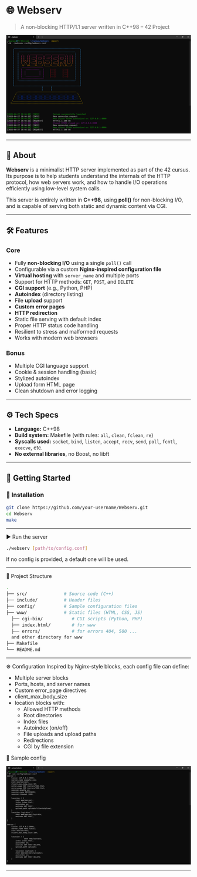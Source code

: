 # 🌐 Webserv

> A non-blocking HTTP/1.1 server written in C++98 – 42 Project

<p align="center">
  <img src="https://github.com/othorel/Webserv/blob/main/img/webserv.png" />
</p>

---

## 🧠 About

**Webserv** is a minimalist HTTP server implemented as part of the 42 cursus. Its purpose is to help students understand the internals of the HTTP protocol, how web servers work, and how to handle I/O operations efficiently using low-level system calls.

This server is entirely written in **C++98**, using **poll()** for non-blocking I/O, and is capable of serving both static and dynamic content via CGI.

---

## 🛠️ Features

### Core

- Fully **non-blocking I/O** using a single `poll()` call
- Configurable via a custom **Nginx-inspired configuration file**
- **Virtual hosting** with `server_name` and multiple ports
- Support for HTTP methods: `GET`, `POST`, and `DELETE`
- **CGI support** (e.g., Python, PHP)
- **Autoindex** (directory listing)
- File **upload** support
- **Custom error pages**
- **HTTP redirection**
- Static file serving with default index
- Proper HTTP status code handling
- Resilient to stress and malformed requests
- Works with modern web browsers

### Bonus

- Multiple CGI language support
- Cookie & session handling (basic)
- Stylized autoindex
- Upload form HTML page
- Clean shutdown and error logging

---

## ⚙️ Tech Specs

- **Language:** C++98
- **Build system:** Makefile (with rules: `all`, `clean`, `fclean`, `re`)
- **Syscalls used:** `socket`, `bind`, `listen`, `accept`, `recv`, `send`, `poll`, `fcntl`, `execve`, etc.
- **No external libraries**, no Boost, no libft

---

## 🚀 Getting Started

### 🔧 Installation

```bash
git clone https://github.com/your-username/Webserv.git
cd Webserv
make
```

---

▶️ Run the server

```bash
./webserv [path/to/config.conf]
```
If no config is provided, a default one will be used.

---

📁 Project Structure

```bash
.
├── src/              # Source code (C++)
├── include/          # Header files
├── config/           # Sample configuration files
├── www/              # Static files (HTML, CSS, JS)
  ├── cgi-bin/           # CGI scripts (Python, PHP)
  ├── index.html/        # for www
  ├── errors/            # for errors 404, 500 ...
  and other directory for www
├── Makefile
└── README.md
```
---

⚙️ Configuration
Inspired by Nginx-style blocks, each config file can define:

- Multiple server blocks
- Ports, hosts, and server names
- Custom error_page directives
- client_max_body_size
- location blocks with:
  - Allowed HTTP methods
  - Root directories
  - Index files
  - Autoindex (on/off)
  - File uploads and upload paths
  - Redirections
  - CGI by file extension

🧾 Sample config

<p align="center">
  <img src="https://github.com/othorel/Webserv/blob/main/img/config.png" />
</p>

---
